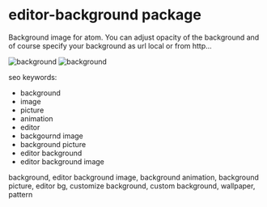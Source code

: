 # editor-background package

Background image for atom.
You can adjust opacity of the background and of course specify your background as url local or from http...

![background](http://download.menedzer.net.pl/wood_bg.jpg)
![background](http://download.menedzer.net.pl/editor_matrix.gif)




seo keywords:

* background
* image
* picture
* animation
* editor
* backgournd image
* background picture
* editor background
* editor background image


background, editor background image, background animation, background picture, editor bg, customize background, custom background, wallpaper, pattern

